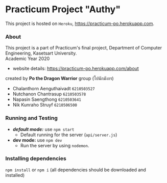 # Practicum Project "Authy"
This project is hosted on `Heroku`, https://practicum-po.herokuapp.com.

### About

This project is a part of Practicum's final project, Department of Computer Engineering, Kasetsart University.<br>
Academic Year 2020

- website details:  https://practicum-po.herokuapp.com/about

created by **Po the Dragon Warrior** group (โปนักมังกร)
- Chalanthorn Aenguthaivadt `6210503527`
- Nutchanon Chantrasup `6210503578`
- Napasin Saengthong `6210503641`
- Nik Kunraho Struyf `6210506500`

### Running and Testing

- ***default mode:*** use `npm start` 
  -  Default running for the server (`api/server.js`)
- **dev mode:** use `npm dev`
  - Run the server by using `nodemon`.

### Installing dependencies
`npm install` or `npm i` (all dependencies should be downloaded and installed)
